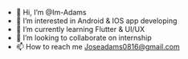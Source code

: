 - 👋 Hi, I’m @Im-Adams
- 👀 I’m interested in Android & IOS app developing 
- 🌱 I’m currently learning Flutter & UI/UX
- 💞️ I’m looking to collaborate on internship
- 📫 How to reach me Joseadams0816@gmail.com

<!---
Im-Adams/Im-Adams is a ✨ special ✨ repository because its `README.md` (this file) appears on your GitHub profile.
You can click the Preview link to take a look at your changes.
--->
